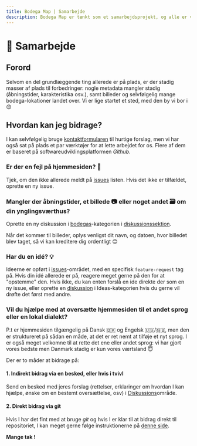 ```yaml
---
title: Bodega Map | Samarbejde
description: Bodega Map er tænkt som et samarbejdsprojekt, og alle er velkomne til at bidrage
---
```


# 🤝 Samarbejde

## Forord

Selvom en del grundlæggende ting allerede er på plads, er der stadig masser af plads til forbedringer: nogle metadata mangler stadig (åbningstider, karakteristika osv.), samt billeder og selvfølgelig mange bodega-lokationer landet over. Vi er lige startet et sted, med den by vi bor i 😊

## Hvordan kan jeg bidrage?

I kan selvfølgelig bruge [kontaktformularen](/contact) til hurtige forslag, men vi har også sat på plads et par værktøjer for at lette arbejdet for os. Flere af dem er baseret på softwareudviklingsplatformen _Github_.

### Er der en fejl på hjemmesiden? 🐛

Tjek, om den ikke allerede meldt på [issues](https://github.com/tmlmt/bodegamap-collab/issues) listen. Hvis det ikke er tilfældet, oprette en ny issue.

### Mangler der åbningstider, et billede 📷 eller noget andet 🗃️ om din ynglingsværthus?

Oprette en ny diskussion i [bodegas](https://github.com/tmlmt/bodegamap-collab/discussions/categories/bodegas)-kategorien i [diskussionssektion](https://github.com/tmlmt/bodegamap-collab/discussions).

Når det kommer til billeder, oplys venligst dit navn, og datoen, hvor billedet blev taget, så vi kan kreditere dig ordentligt 😊

### Har du en idé? 💡

Ideerne er opført i [issues](https://github.com/tmlmt/bodegamap-collab/issues)-området, med en specifisk `feature-request` tag på. Hvis din idé allerede er på, reagere meget gerne på den for at "opstemme" den. Hvis ikke, du kan enten forslå en ide direkte der som en ny issue, eller oprette en [diskussion](https://github.com/tmlmt/bodegamap-collab/discussions) i Ideas-kategorien hvis du gerne vil drøfte det først med andre.

### Vil du hjælpe med at oversætte hjemmesiden til et andet sprog eller en lokal dialekt?

P.t er hjemmesiden tilgængelig på Dansk 🇩🇰 og Engelsk 🇺🇸/🇬🇧, men den er struktureret på sådan en måde, at det er ret nemt at tilføje et nyt sprog. I er også meget velkomne til at rette det ene eller andet sprog: vi har gjort vores bedste men Danmark stadig er kun vores værtsland 😇

Der er to måder at bidrage på:

#### 1. Indirekt bidrag via en besked, eller hvis i tvivl

Send en besked med jeres forslag (rettelser, erklaringer om hvordan I kan hjælpe, ønske om en bestemt oversættelse, osv) i [Diskussions](https://github.com/tmlmt/bodegamap-collab/discussions)område.

#### 2. Direkt bidrag via git

Hvis I har det fint med at bruge _git_ og hvis I er klar til at bidrag direkt til repositoriet, I kan meget gerne følge instruktionerne på [denne side](https://github.com/tmlmt/bodegamap-collab#2-direct-contribution-via-a-git-pull-request).

**Mange tak !**
